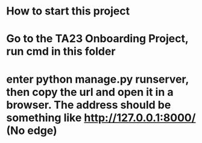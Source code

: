 # How to start this project
# Go to the TA23 Onboarding Project, run cmd in this folder
# enter python manage.py runserver, then copy the url and open it in a browser. The address should be something like http://127.0.0.1:8000/ (No edge)